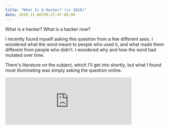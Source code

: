 ```yaml
---
title: "What Is A Hacker? (in 2018)"
date: 2018-11-06T09:27:47-06:00
---
```


What is a hacker? What is a hacker _now_?

I recently found myself asking this question from a few different axes.
I wondered what the word meant to people who used it, and what made them different from people who didn't. I wondered why and how the word had mutated over time.

There's literature on the subject, which I'll get into shortly, but what I found most illuminating was simply asking the question online.

<iframe src="https://cybre.space/@tindall/101020147333343986/embed" class="mastodon-embed" style="border: 0" width="400"></iframe><script src="https://cybre.space/embed.js" async="async"></script>




